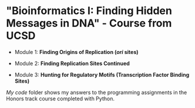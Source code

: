 # "Bioinformatics I: Finding Hidden Messages in DNA" - Course from UCSD  
      
  - Module 1: **Finding Origins of Replication (*ori* sites)**  

  - Module 2: **Finding Replication Sites Continued**  

  - Module 3: **Hunting for Regulatory Motifs (Transcription Factor Binding Sites)**  

*My code* folder shows my answers to the programming assignments in the Honors track course completed with Python.


 
